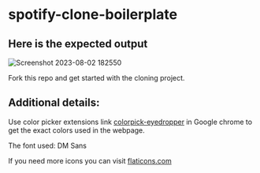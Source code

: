 # spotify-clone-boilerplate

## Here is the expected output
![Screenshot 2023-08-02 182550](https://github.com/Anam-Ashraf7/spotify-clone-boilerplate/assets/139621294/13babba3-791d-47c7-944a-2c0fc33b6650)



Fork this repo and get started with the cloning project.

## Additional details:
Use color picker extensions link [colorpick-eyedropper](https://chrome.google.com/webstore/detail/colorpick-eyedropper/) in Google chrome to get the exact colors used in the webpage.

The font used: DM Sans


If you need more icons you can visit [flaticons.com](https://www.flaticon.com/)

